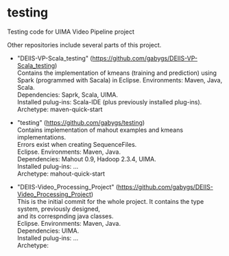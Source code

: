 testing
=======

Testing code for UIMA Video Pipeline project

Other repositories include several parts of this project.  

* "DEIIS-VP-Scala_testing" (https://github.com/gabygs/DEIIS-VP-Scala_testing)  
   Contains the implementation of kmeans (training and prediction) using Spark (programmed with Sacala) in
   Eclipse. Environments: Maven, Java, Scala.   
   Dependencies: Saprk, Scala, UIMA.  
   Installed pulug-ins: Scala-IDE (plus previously installed plug-ins).  
   Archetype: maven-quick-start
   
* "testing" (https://github.com/gabygs/testing)  
   Contains implementation of mahout examples and kmeans implementations.  
   Errors exist when creating SequenceFiles.  
   Eclipse. Environments: Maven, Java.   
   Dependencies: Mahout 0.9, Hadoop 2.3.4, UIMA.  
   Installed pulug-ins: ...  
   Archetype: mahout-quick-start  
   
* "DEIIS-Video_Processing_Project" (https://github.com/gabygs/DEIIS-Video_Processing_Project)  
   This is the initial commit for the whole project. It contains the type system, previously designed,  
   and its correspnding java classes.  
   Eclipse. Environments: Maven, Java.   
   Dependencies: UIMA.  
   Installed pulug-ins: ...  
   Archetype:   

   
   
